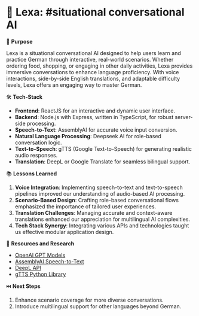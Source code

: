 # 💬 Lexa: #situational conversational AI

🚀 **Purpose**

Lexa is a situational conversational AI designed to help users learn and practice German through interactive, real-world scenarios. Whether ordering food, shopping, or engaging in other daily activities, Lexa provides immersive conversations to enhance language proficiency. With voice interactions, side-by-side English translations, and adaptable difficulty levels, Lexa offers an engaging way to master German.

🛠️ **Tech-Stack**

- **Frontend**: ReactJS for an interactive and dynamic user interface.
- **Backend**: Node.js with Express, written in TypeScript, for robust server-side processing.
- **Speech-to-Text**: AssemblyAI for accurate voice input conversion.
- **Natural Language Processing**: Deepseek AI for role-based conversation logic.
- **Text-to-Speech**: gTTS (Google Text-to-Speech) for generating realistic audio responses.
- **Translation**: DeepL or Google Translate for seamless bilingual support.

📚 **Lessons Learned**

1. **Voice Integration**: Implementing speech-to-text and text-to-speech pipelines improved our understanding of audio-based AI processing.
2. **Scenario-Based Design**: Crafting role-based conversational flows emphasized the importance of tailored user experiences.
3. **Translation Challenges**: Managing accurate and context-aware translations enhanced our appreciation for multilingual AI complexities.
4. **Tech Stack Synergy**: Integrating various APIs and technologies taught us effective modular application design.

🔎 **Resources and Research**

- [OpenAI GPT Models](https://platform.openai.com/docs/)
- [AssemblyAI Speech-to-Text](https://www.assemblyai.com/docs/)
- [DeepL API](https://www.deepl.com/pro-api)
- [gTTS Python Library](https://gtts.readthedocs.io/en/latest/)

⏭️ **Next Steps**

1. Enhance scenario coverage for more diverse conversations.
2. Introduce multilingual support for other languages beyond German.
